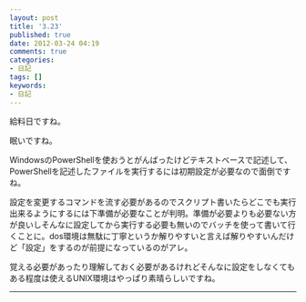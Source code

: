 ```yaml
---
layout: post
title: '3.23'
published: true
date: 2012-03-24 04:19
comments: true
categories:
- 日記
tags: []
keywords:
- 日記
---
```

給料日ですね。

眠いですね。

WindowsのPowerShellを使おうとがんばったけどテキストベースで記述して、PowerShellを記述したファイルを実行するには初期設定が必要なので面倒ですね。

設定を変更するコマンドを流す必要があるのでスクリプト書いたらどこでも実行出来るようにするには下準備が必要なことが判明。準備が必要よりも必要ない方が良いしそんなに設定してから実行する必要も無いのでバッチを使って書いて行くことに。dos環境は無駄に丁寧というか解りやすいと言えば解りやすいんだけど「設定」をするのが前提になっているのがアレ。

覚える必要があったり理解しておく必要があるけれどそんなに設定をしなくてもある程度は使えるUNIX環境はやっぱり素晴らしいですね。

---

